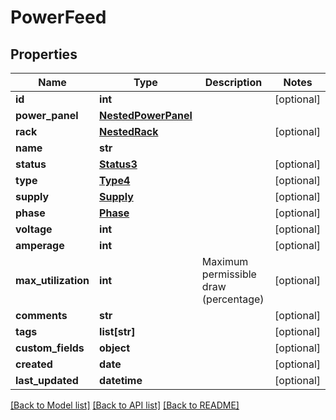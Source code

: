 # PowerFeed

## Properties
Name | Type | Description | Notes
------------ | ------------- | ------------- | -------------
**id** | **int** |  | [optional] 
**power_panel** | [**NestedPowerPanel**](NestedPowerPanel.md) |  | 
**rack** | [**NestedRack**](NestedRack.md) |  | [optional] 
**name** | **str** |  | 
**status** | [**Status3**](Status3.md) |  | [optional] 
**type** | [**Type4**](Type4.md) |  | [optional] 
**supply** | [**Supply**](Supply.md) |  | [optional] 
**phase** | [**Phase**](Phase.md) |  | [optional] 
**voltage** | **int** |  | [optional] 
**amperage** | **int** |  | [optional] 
**max_utilization** | **int** | Maximum permissible draw (percentage) | [optional] 
**comments** | **str** |  | [optional] 
**tags** | **list[str]** |  | [optional] 
**custom_fields** | **object** |  | [optional] 
**created** | **date** |  | [optional] 
**last_updated** | **datetime** |  | [optional] 

[[Back to Model list]](../README.md#documentation-for-models) [[Back to API list]](../README.md#documentation-for-api-endpoints) [[Back to README]](../README.md)


